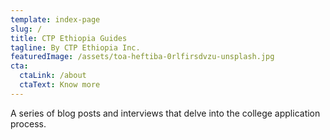```yaml
---
template: index-page
slug: /
title: CTP Ethiopia Guides
tagline: By CTP Ethiopia Inc.
featuredImage: /assets/toa-heftiba-0rlfirsdvzu-unsplash.jpg
cta:
  ctaLink: /about
  ctaText: Know more
---
```

A series of blog posts and interviews that delve into the college application process.
